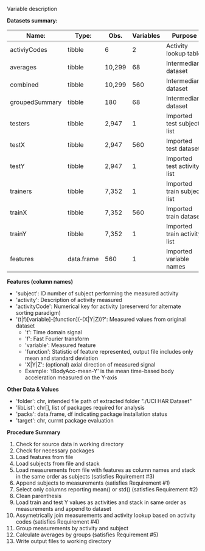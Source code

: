 Variable description


__Datasets summary:__

| Name:          | Type:      | Obs.   | Variables  | Purpose                                        |
|----------------|------------|--------|------------|------------------------------------------------|
| activiyCodes   | tibble     | 6      | 2          | Activity lookup table                          |
| averages       | tibble     | 10,299 | 68         | Intermediary dataset                           |
| combined       | tibble     | 10,299 | 560        | Intermediary dataset                           |
| groupedSummary | tibble     | 180    | 68         | Intermediary dataset                           |
| testers        | tibble     | 2,947  | 1          | Imported test subject list                     |
| testX          | tibble     | 2,947  | 560        | Imported test dataset                          |
| testY          | tibble     | 2,947  | 1          | Imported test activity list                    |
| trainers       | tibble     | 7,352  | 1          | Imported train subject list                    |
| trainX         | tibble     | 7,352  | 560        | Imported train dataset                         |
| trainY         | tibble     | 7,352  | 1          | Imported train activity list                   |
| features       | data.frame | 560    | 1          | Imported variable names                        |

__Features (column names)__
  - 'subject': ID number of subject performing the measured activity
  - 'activity': Description of activity measured
  - 'activityCode': Numerical key for activity (preserverd for alternate sorting paradigm)
  - '(t|f)[variable]-\[function](-(X|Y|Z))?': Measured values from original dataset
    - 't': Time domain signal
    - 'f': Fast Fourier transform
    - 'variable': Measured feature
    - 'function': Statistic of feature represented, output file includes only mean and standard deviation
    - 'X|Y|Z': (optional) axial direction of measured signal
	- Example: 'tBodyAcc-mean-Y' is the mean time-based body acceleration measured on the Y-axis 

__Other Data & Values__
  - 'folder':  chr, intended file path of extracted folder "./UCI HAR Dataset"
  - 'libList':  chr[], list of packages required for analysis
  - 'packs': data.frame, df indicating package installation status
  - 'target': chr, currnt package evaluation
    
__Procedure Summary__
1. Check for source data in working directory
1. Check for necessary packages
1. Load features from file 
1. Load subjects from file and stack
1. Load measurements from file with features as column names and stack in the same order as subjects (satisfies Rquirement #3)
1. Append subjects to measurements (satisfies Requirement #1)
1. Select only columns reporting mean() or std() (satisfies Requirement #2)
1. Clean parenthesis
1. Load train and test Y values as activities and stack in same order as measurements and append to dataset
1. Assymetrically join measurements and activity lookup based on activity codes (satisfies Requirement #4)
1. Group measurements by activity and subject
1. Calculate averages by groups (satisfies Requirement #5)
1. Write output files to working directory
